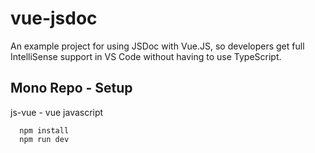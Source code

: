 # vue-jsdoc
An example project for using JSDoc with Vue.JS, so developers get full IntelliSense support in VS Code without having to use TypeScript.

## Mono Repo - Setup

js-vue - vue javascript
```
  npm install
  npm run dev
```
